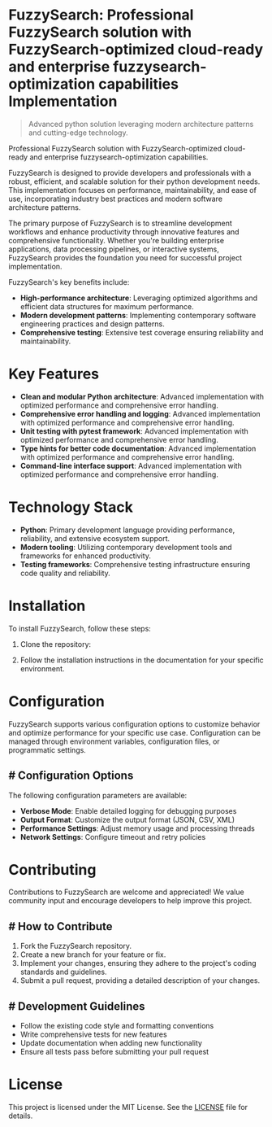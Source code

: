 <!-- fallback_FuzzySearch_20250824100530_39976 -->

# FuzzySearch: Professional FuzzySearch solution with FuzzySearch-optimized cloud-ready and enterprise fuzzysearch-optimization capabilities Implementation
> Advanced python solution leveraging modern architecture patterns and cutting-edge technology.

Professional FuzzySearch solution with FuzzySearch-optimized cloud-ready and enterprise fuzzysearch-optimization capabilities.

FuzzySearch is designed to provide developers and professionals with a robust, efficient, and scalable solution for their python development needs. This implementation focuses on performance, maintainability, and ease of use, incorporating industry best practices and modern software architecture patterns.

The primary purpose of FuzzySearch is to streamline development workflows and enhance productivity through innovative features and comprehensive functionality. Whether you're building enterprise applications, data processing pipelines, or interactive systems, FuzzySearch provides the foundation you need for successful project implementation.

FuzzySearch's key benefits include:

* **High-performance architecture**: Leveraging optimized algorithms and efficient data structures for maximum performance.
* **Modern development patterns**: Implementing contemporary software engineering practices and design patterns.
* **Comprehensive testing**: Extensive test coverage ensuring reliability and maintainability.

# Key Features

* **Clean and modular Python architecture**: Advanced implementation with optimized performance and comprehensive error handling.
* **Comprehensive error handling and logging**: Advanced implementation with optimized performance and comprehensive error handling.
* **Unit testing with pytest framework**: Advanced implementation with optimized performance and comprehensive error handling.
* **Type hints for better code documentation**: Advanced implementation with optimized performance and comprehensive error handling.
* **Command-line interface support**: Advanced implementation with optimized performance and comprehensive error handling.

# Technology Stack

* **Python**: Primary development language providing performance, reliability, and extensive ecosystem support.
* **Modern tooling**: Utilizing contemporary development tools and frameworks for enhanced productivity.
* **Testing frameworks**: Comprehensive testing infrastructure ensuring code quality and reliability.

# Installation

To install FuzzySearch, follow these steps:

1. Clone the repository:


2. Follow the installation instructions in the documentation for your specific environment.

# Configuration

FuzzySearch supports various configuration options to customize behavior and optimize performance for your specific use case. Configuration can be managed through environment variables, configuration files, or programmatic settings.

## # Configuration Options

The following configuration parameters are available:

* **Verbose Mode**: Enable detailed logging for debugging purposes
* **Output Format**: Customize the output format (JSON, CSV, XML)
* **Performance Settings**: Adjust memory usage and processing threads
* **Network Settings**: Configure timeout and retry policies

# Contributing

Contributions to FuzzySearch are welcome and appreciated! We value community input and encourage developers to help improve this project.

## # How to Contribute

1. Fork the FuzzySearch repository.
2. Create a new branch for your feature or fix.
3. Implement your changes, ensuring they adhere to the project's coding standards and guidelines.
4. Submit a pull request, providing a detailed description of your changes.

## # Development Guidelines

* Follow the existing code style and formatting conventions
* Write comprehensive tests for new features
* Update documentation when adding new functionality
* Ensure all tests pass before submitting your pull request

# License

This project is licensed under the MIT License. See the [LICENSE](https://github.com/Jennifercruz23/FuzzySearch/blob/main/LICENSE) file for details.
